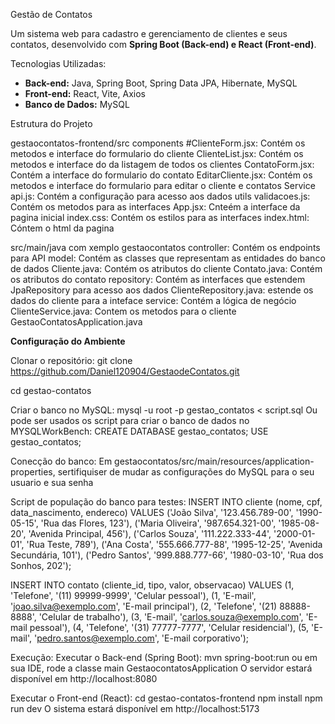 Gestão de Contatos

Um sistema web para cadastro e gerenciamento de clientes e seus contatos, desenvolvido com **Spring Boot (Back-end) e React (Front-end)**.

Tecnologias Utilizadas:

- **Back-end:** Java, Spring Boot, Spring Data JPA, Hibernate, MySQL
- **Front-end:** React, Vite, Axios
- **Banco de Dados:** MySQL

Estrutura do Projeto

gestaocontatos-frontend/src
components
     #ClienteForm.jsx: Contém os metodos e interface do formulario do cliente
    ClienteList.jsx: Contém os metodos e interface do da listagem de todos os clientes
    ContatoForm.jsx: Contém a interface do formulario do contato
    EditarCliente.jsx: Contém os metodos e interface do formulario para editar o cliente e contatos
Service
    api.js: Contém a configuração para acesso aos dados 
utils
    validacoes.js: Contém os metodos para as interfaces
App.jsx: Cnteém a interface da pagina inicial
index.css: Contém os estilos para as interfaces
index.html: Cóntem o html da pagina

src/main/java
com
    xemplo
        gestaocontatos
            controller:  Contém os endpoints para API 
            model: Contém as classes que representam as entidades do banco de dados
                Cliente.java: Contém os atributos do cliente
                Contato.java: Contém os atributos do contato
            repository: Contém as interfaces que estendem JpaRepository para acesso aos dados 
                ClienteRepository.java: estende os dados do cliente para a inteface
            service: Contém a lógica de negócio
                ClienteService.java: Contem os metodos para o cliente
            GestaoContatosApplication.java

**Configuração do Ambiente**

Clonar o repositório:
git clone https://github.com/Daniel120904/GestaodeContatos.git

cd gestao-contatos

Criar o banco no MySQL:
mysql -u root -p gestao_contatos < script.sql
Ou pode ser usados os script para criar o banco de dados no MYSQLWorkBench:
CREATE DATABASE gestao_contatos;
USE gestao_contatos;

Conecção do banco:
Em gestaocontatos/src/main/resources/application-properties, sertifiquiser de mudar as configurações do MySQL para o seu usuario e sua senha

Script de população do banco para testes:
INSERT INTO cliente (nome, cpf, data_nascimento, endereco) VALUES
('João Silva', '123.456.789-00', '1990-05-15', 'Rua das Flores, 123'),
('Maria Oliveira', '987.654.321-00', '1985-08-20', 'Avenida Principal, 456'),
('Carlos Souza', '111.222.333-44', '2000-01-01', 'Rua Teste, 789'),
('Ana Costa', '555.666.777-88', '1995-12-25', 'Avenida Secundária, 101'),
('Pedro Santos', '999.888.777-66', '1980-03-10', 'Rua dos Sonhos, 202');


INSERT INTO contato (cliente_id, tipo, valor, observacao) VALUES
(1, 'Telefone', '(11) 99999-9999', 'Celular pessoal'),
(1, 'E-mail', 'joao.silva@exemplo.com', 'E-mail principal'),
(2, 'Telefone', '(21) 88888-8888', 'Celular de trabalho'),
(3, 'E-mail', 'carlos.souza@exemplo.com', 'E-mail pessoal'),
(4, 'Telefone', '(31) 77777-7777', 'Celular residencial'),
(5, 'E-mail', 'pedro.santos@exemplo.com', 'E-mail corporativo');

Execução:
Executar o Back-end (Spring Boot):
mvn spring-boot:run ou em sua IDE, rode a classe main GestaocontatosApplication
O servidor estará disponível em http://localhost:8080

Executar o Front-end (React):
cd gestao-contatos-frontend
npm install
npm run dev
O sistema estará disponível em http://localhost:5173
